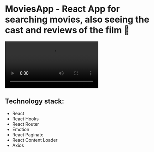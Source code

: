 # MoviesApp - React App for searching movies, also seeing the cast and reviews of the film 🍿

![image](https://user-images.githubusercontent.com/58144673/144328707-5a321d50-1111-4ade-a7a3-11340c6a6f32.mov)
## Technology stack:
 - React 
 - React Hooks 
 - React Router 
 - Emotion
 - React Paginate 
 - React Content Loader 
 - Axios
